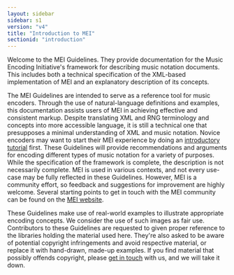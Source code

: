 ```yaml
---
layout: sidebar
sidebar: s1
version: "v4"
title: "Introduction to MEI"
sectionid: "introduction"
---
```


Welcome to the MEI Guidelines. They provide documentation for the Music Encoding Initiative's framework for describing music notation documents. This includes both a technical specification of the XML-based implementation of MEI and an explanatory description of its concepts.

The MEI Guidelines are intended to serve as a reference tool for music encoders. Through the use of natural-language definitions and examples, this documentation assists users of MEI in achieving effective and consistent markup. Despite translating XML and RNG terminology and concepts into more accessible language, it is still a technical one that presupposes a minimal understanding of XML and music notation. Novice encoders may want to start their MEI experience by doing an [introductory tutorial](https://music-encoding.org/resources/tutorials.html) first. These Guidelines will provide recommendations and arguments for encoding different types of music notation for a variety of purposes. While the specification of the framework is complete, the description is not necessarily complete. MEI is used in various contexts, and not every use-case may be fully reflected in these Guidelines. However, MEI is a community effort, so feedback and suggestions for improvement are highly welcome. Several starting points to get in touch with the MEI community can be found on the [MEI website](https://music-encoding.org/community/community-contacts.html).

These Guidelines make use of real-world examples to illustrate appropriate encoding concepts. We consider the use of such images as fair use. Contributors to these Guidelines are requested to given proper reference to the libraries holding the material used here. They're also asked to be aware of potential copyright infringements and avoid respective material, or replace it with hand-drawn, made-up examples. If you find material that possibly offends copyright, please [get in touch](mailto:info@music-encoding.org) with us, and we will take it down. 
